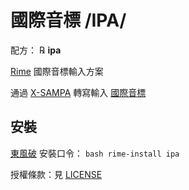 # 國際音標 /IPA/

配方： ℞ **ipa**

[Rime](http://rime.im) 國際音標輸入方案

通過 [X-SAMPA](https://en.wikipedia.org/wiki/X-SAMPA) 轉寫輸入 [國際音標](https://en.wikipedia.org/wiki/International_Phonetic_Alphabet)

## 安裝

[東風破](https://github.com/rime/plum) 安裝口令： `bash rime-install ipa`

授權條款：見 [LICENSE](LICENSE)
